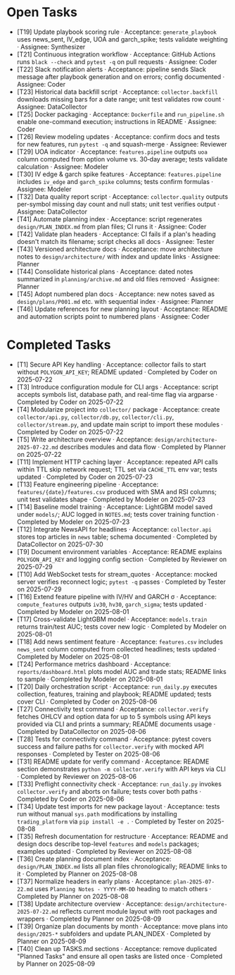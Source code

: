 # Open Tasks

- [T19] Update playbook scoring rule · Acceptance: `generate_playbook` uses news_sent, IV_edge, UOA and garch_spike; tests validate weighting · Assignee: Synthesizer
- [T21] Continuous integration workflow · Acceptance: GitHub Actions runs `black --check` and `pytest -q` on pull requests · Assignee: Coder
- [T22] Slack notification alerts · Acceptance: pipeline sends Slack message after playbook generation and on errors; config documented · Assignee: Coder
- [T23] Historical data backfill script · Acceptance: `collector.backfill` downloads missing bars for a date range; unit test validates row count · Assignee: DataCollector
- [T25] Docker packaging · Acceptance: `Dockerfile` and `run_pipeline.sh` enable one-command execution; instructions in README · Assignee: Coder
- [T26] Review modeling updates · Acceptance: confirm docs and tests for new features, run `pytest -q` and squash-merge · Assignee: Reviewer
- [T29] UOA indicator · Acceptance: `features.pipeline` outputs `uoa` column computed from option volume vs. 30‑day average; tests validate calculation · Assignee: Modeler
- [T30] IV edge & garch spike features · Acceptance: `features.pipeline` includes `iv_edge` and `garch_spike` columns; tests confirm formulas · Assignee: Modeler
- [T32] Data quality report script · Acceptance: `collector.quality` outputs per-symbol missing day count and null stats; unit test verifies output · Assignee: DataCollector
- [T41] Automate planning index · Acceptance: script regenerates `design/PLAN_INDEX.md` from plan files; CI runs it · Assignee: Coder
- [T42] Validate plan headers · Acceptance: CI fails if a plan's heading doesn't match its filename; script checks all docs · Assignee: Tester
- [T43] Versioned architecture docs · Acceptance: move architecture notes to `design/architecture/` with index and update links · Assignee: Planner
- [T44] Consolidate historical plans · Acceptance: dated notes summarized in `planning/archive.md` and old files removed · Assignee: Planner
- [T45] Adopt numbered plan docs · Acceptance: new notes saved as `design/plans/P001.md` etc. with sequential index · Assignee: Planner
- [T46] Update references for new planning layout · Acceptance: README and automation scripts point to numbered plans · Assignee: Coder

# Completed Tasks

- [T1] Secure API Key handling · Acceptance: collector fails to start without `POLYGON_API_KEY`; README updated · Completed by Coder on 2025-07-22
- [T3] Introduce configuration module for CLI args · Acceptance: script accepts symbols list, database path, and real-time flag via argparse · Completed by Coder on 2025-07-22
- [T4] Modularize project into `collector/` package · Acceptance: create `collector/api.py`, `collector/db.py`, `collector/cli.py`, `collector/stream.py`, and update main script to import these modules · Completed by Coder on 2025-07-22
- [T5] Write architecture overview · Acceptance: `design/architecture-2025-07-22.md` describes modules and data flow · Completed by Planner on 2025-07-22
- [T11] Implement HTTP caching layer · Acceptance: repeated API calls within TTL skip network request; TTL set via `CACHE_TTL` env var; tests updated · Completed by Coder on 2025-07-23
- [T13] Feature engineering pipeline · Acceptance: `features/{date}/features.csv` produced with SMA and RSI columns; unit test validates shape · Completed by Modeler on 2025-07-23
- [T14] Baseline model training · Acceptance: LightGBM model saved under `models/`; AUC logged in `NOTES.md`; tests cover training function · Completed by Modeler on 2025-07-23
- [T12] Integrate NewsAPI for headlines · Acceptance: `collector.api` stores top articles in `news` table; schema documented · Completed by DataCollector on 2025-07-30
- [T9] Document environment variables · Acceptance: README explains `POLYGON_API_KEY` and logging config section · Completed by Reviewer on 2025-07-29
- [T10] Add WebSocket tests for stream_quotes · Acceptance: mocked server verifies reconnect logic; `pytest -q` passes · Completed by Tester on 2025-07-29
- [T16] Extend feature pipeline with IV/HV and GARCH σ · Acceptance: `compute_features` outputs `iv30`, `hv30`, `garch_sigma`; tests updated · Completed by Modeler on 2025-08-01
- [T17] Cross-validate LightGBM model · Acceptance: `models.train` returns train/test AUC; tests cover new logic · Completed by Modeler on 2025-08-01
- [T18] Add news sentiment feature · Acceptance: `features.csv` includes `news_sent` column computed from collected headlines; tests updated · Completed by Modeler on 2025-08-01
- [T24] Performance metrics dashboard · Acceptance: `reports/dashboard.html` plots model AUC and trade stats; README links to sample · Completed by Modeler on 2025-08-01
- [T20] Daily orchestration script · Acceptance: `run_daily.py` executes collection, features, training and playbook; README updated; tests cover CLI · Completed by Coder on 2025-08-06
- [T27] Connectivity test command · Acceptance: `collector.verify` fetches OHLCV and option data for up to 5 symbols using API keys provided via CLI and prints a summary; README documents usage · Completed by DataCollector on 2025-08-06
- [T28] Tests for connectivity command · Acceptance: pytest covers success and failure paths for `collector.verify` with mocked API responses · Completed by Tester on 2025-08-06
- [T31] README update for verify command · Acceptance: README section demonstrates `python -m collector.verify` with API keys via CLI · Completed by Reviewer on 2025-08-06
- [T33] Preflight connectivity check · Acceptance: `run_daily.py` invokes `collector.verify` and aborts on failure; tests cover both paths · Completed by Coder on 2025-08-06
- [T34] Update test imports for new package layout · Acceptance: tests run without manual `sys.path` modifications by installing `trading_platform` via `pip install -e .` · Completed by Tester on 2025-08-08
- [T35] Refresh documentation for restructure · Acceptance: README and design docs describe top-level `features` and `models` packages; examples updated · Completed by Reviewer on 2025-08-08
- [T36] Create planning document index · Acceptance: `design/PLAN_INDEX.md` lists all plan files chronologically; README links to it · Completed by Planner on 2025-08-08
- [T37] Normalize headers in early plans · Acceptance: `plan-2025-07-22.md` uses `Planning Notes - YYYY-MM-DD` heading to match others · Completed by Planner on 2025-08-08
- [T38] Update architecture overview · Acceptance: `design/architecture-2025-07-22.md` reflects current module layout with root packages and wrappers · Completed by Planner on 2025-08-09
- [T39] Organize plan documents by month · Acceptance: move plans into `design/2025-*` subfolders and update PLAN_INDEX · Completed by Planner on 2025-08-09
- [T40] Clean up TASKS.md sections · Acceptance: remove duplicated "Planned Tasks" and ensure all open tasks are listed once · Completed by Planner on 2025-08-09

